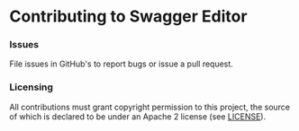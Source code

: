 # Contributing to Swagger Editor

### Issues
File issues in GitHub's to report bugs or issue a pull request.

### Licensing
All contributions must grant copyright permission to this project, the source of which is declared to be under an Apache 2 license (see [LICENSE](./LiCENSE)).
